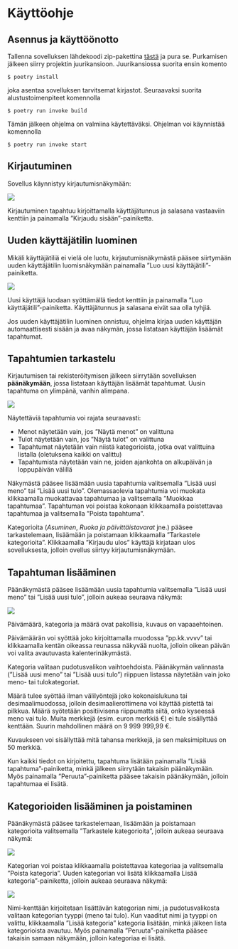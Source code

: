 # Käyttöohje

## Asennus ja käyttöönotto

Tallenna sovelluksen lähdekoodi zip-pakettina [tästä](https://github.com/valtterikantanen/ot-harjoitustyo/archive/refs/tags/loppupalautus.zip) ja pura se. Purkamisen jälkeen siirry projektin juurikansioon. Juurikansiossa suorita ensin komento  

```
$ poetry install
```
joka asentaa sovelluksen tarvitsemat kirjastot. Seuraavaksi suorita alustustoimenpiteet komennolla
```
$ poetry run invoke build
```
Tämän jälkeen ohjelma on valmiina käytettäväksi. Ohjelman voi käynnistää komennolla
```
$ poetry run invoke start
```

## Kirjautuminen

Sovellus käynnistyy kirjautumisnäkymään:

![](./images/kayttoohje-kirjautuminen.png)

Kirjautuminen tapahtuu kirjoittamalla käyttäjätunnus ja salasana vastaaviin kenttiin ja painamalla ”Kirjaudu sisään”-painiketta.

## Uuden käyttäjätilin luominen

Mikäli käyttäjätiliä ei vielä ole luotu, kirjautumisnäkymästä pääsee siirtymään uuden käyttäjätilin luomisnäkymään painamalla ”Luo uusi käyttäjätili”-painiketta.

![](./images/kayttoohje-uuden-kayttajatilin-luominen.png)

Uusi käyttäjä luodaan syöttämällä tiedot kenttiin ja painamalla ”Luo käyttäjätili”-painiketta. Käyttäjätunnus ja salasana eivät saa olla tyhjiä.

Jos uuden käyttäjätilin luominen onnistuu, ohjelma kirjaa uuden käyttäjän automaattisesti sisään ja avaa näkymän, jossa listataan käyttäjän lisäämät tapahtumat.

## Tapahtumien tarkastelu

Kirjautumisen tai rekisteröitymisen jälkeen siirrytään sovelluksen **päänäkymään**, jossa listataan käyttäjän lisäämät tapahtumat. Uusin tapahtuma on ylimpänä, vanhin alimpana.

![](./images/kayttoohje-budjettinakyma.png)

Näytettäviä tapahtumia voi rajata seuraavasti:

* Menot näytetään vain, jos ”Näytä menot” on valittuna
* Tulot näytetään vain, jos ”Näytä tulot” on valittuna
* Tapahtumat näytetään vain niistä kategorioista, jotka ovat valittuina listalla (oletuksena kaikki on valittu)
* Tapahtumista näytetään vain ne, joiden ajankohta on alkupäivän ja loppupäivän välillä

Näkymästä pääsee lisäämään uusia tapahtumia valitsemalla ”Lisää uusi meno” tai ”Lisää uusi tulo”. Olemassaolevia tapahtumia voi muokata klikkaamalla muokattavaa tapahtumaa ja valitsemalla ”Muokkaa tapahtumaa”. Tapahtuman voi poistaa kokonaan klikkaamalla poistettavaa tapahtumaa ja valitsemalla ”Poista tapahtuma”.

Kategorioita (*Asuminen*, *Ruoka ja päivittäistavarat* jne.) pääsee tarkastelemaan, lisäämään ja poistamaan klikkaamalla ”Tarkastele kategorioita”. Klikkaamalla ”Kirjaudu ulos” käyttäjä kirjataan ulos sovelluksesta, jolloin ovellus siirtyy kirjautumisnäkymään.

## Tapahtuman lisääminen

Päänäkymästä pääsee lisäämään uusia tapahtumia valitsemalla ”Lisää uusi meno” tai ”Lisää uusi tulo”, jolloin aukeaa seuraava näkymä:

![](./images/kayttoohje-tapahtuman-lisays.png)

Päivämäärä, kategoria ja määrä ovat pakollisia, kuvaus on vapaaehtoinen.

Päivämäärän voi syöttää joko kirjoittamalla muodossa ”pp.kk.vvvv” tai klikkaamalla kentän oikeassa reunassa näkyvää nuolta, jolloin oikean päivän voi valita avautuvasta kalenterinäkymästä.

Kategoria valitaan pudotusvalikon vaihtoehdoista. Päänäkymän valinnasta (”Lisää uusi meno” tai ”Lisää uusi tulo”) riippuen listassa näytetään vain joko meno- tai tulokategoriat.

Määrä tulee syöttää ilman välilyöntejä joko kokonaislukuna tai desimaalimuodossa, jolloin desimaalierottimena voi käyttää pistettä tai pilkkua. Määrä syötetään positiivisena riippumatta siitä, onko kyseessä meno vai tulo. Muita merkkejä (esim. euron merkkiä €) ei tule sisällyttää kenttään. Suurin mahdollinen määrä on 9 999 999,99 €.

Kuvaukseen voi sisällyttää mitä tahansa merkkejä, ja sen maksimipituus on 50 merkkiä.

Kun kaikki tiedot on kirjoitettu, tapahtuma lisätään painamalla ”Lisää tapahtuma”-painiketta, minkä jälkeen siirrytään takaisin päänäkymään. Myös painamalla ”Peruuta”-painiketta pääsee takaisin päänäkymään, jolloin tapahtumaa ei lisätä.

## Kategorioiden lisääminen ja poistaminen

Päänäkymästä pääsee tarkastelemaan, lisäämään ja poistamaan kategorioita valitsemalla ”Tarkastele kategorioita”, jolloin aukeaa seuraava näkymä:

![](./images/kayttoohje-kategorioiden-tarkastelu.png)

Kategorian voi poistaa klikkaamalla poistettavaa kategoriaa ja valitsemalla ”Poista kategoria”. Uuden kategorian voi lisätä klikkaamalla Lisää kategoria”-painiketta, jolloin aukeaa seuraava näkymä:

![](./images/kayttoohje-kategorian-lisays.png)

Nimi-kenttään kirjoitetaan lisättävän kategorian nimi, ja pudotusvalikosta valitaan kategorian tyyppi (meno tai tulo). Kun vaaditut nimi ja tyyppi on valittu, klikkaamalla ”Lisää kategoria” kategoria lisätään, minkä jälkeen lista kategorioista avautuu. Myös painamalla ”Peruuta”-painiketta pääsee takaisin samaan näkymään, jolloin kategoriaa ei lisätä.